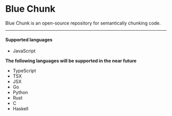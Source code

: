 # Blue Chunk

Blue Chunk is an open-source repository for semantically chunking code.

---

#### Supported languages

- JavaScript

**The following languages will be supported in the near future**

- TypeScript
- TSX
- JSX
- Go
- Python
- Rust
- C
- Haskell


